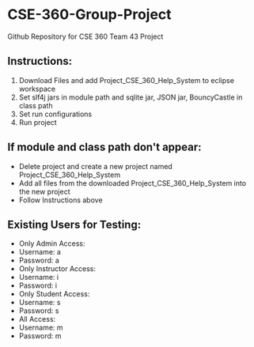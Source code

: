 # CSE-360-Group-Project
Github Repository for CSE 360 Team 43 Project

## Instructions:
1. Download Files and add Project_CSE_360_Help_System to eclipse workspace
2. Set slf4j jars in module path and sqlite jar, JSON jar, BouncyCastle in class path
3. Set run configurations
4. Run project

## If module and class path don't appear:
- Delete project and create a new project named Project_CSE_360_Help_System
- Add all files from the downloaded Project_CSE_360_Help_System into the new project
- Follow Instructions above

## Existing Users for Testing:
- Only Admin Access:
-   Username: a
-   Password: a
- Only Instructor Access:
-   Username: i
-   Password: i
- Only Student Access:
-   Username: s
-   Password: s
- All Access:
-   Username: m
-   Password: m
